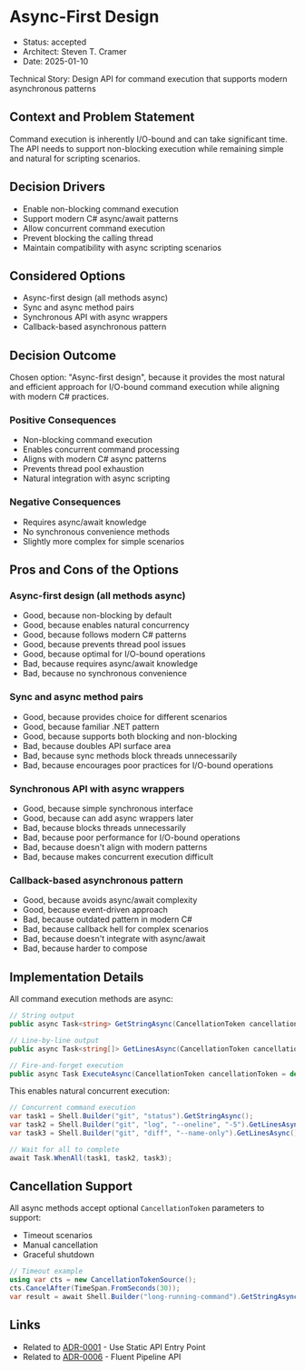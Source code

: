 # Async-First Design

* Status: accepted
* Architect: Steven T. Cramer
* Date: 2025-01-10

Technical Story: Design API for command execution that supports modern asynchronous patterns

## Context and Problem Statement

Command execution is inherently I/O-bound and can take significant time. The API needs to support non-blocking execution while remaining simple and natural for scripting scenarios.

## Decision Drivers

* Enable non-blocking command execution
* Support modern C# async/await patterns
* Allow concurrent command execution
* Prevent blocking the calling thread
* Maintain compatibility with async scripting scenarios

## Considered Options

* Async-first design (all methods async)
* Sync and async method pairs
* Synchronous API with async wrappers
* Callback-based asynchronous pattern

## Decision Outcome

Chosen option: "Async-first design", because it provides the most natural and efficient approach for I/O-bound command execution while aligning with modern C# practices.

### Positive Consequences

* Non-blocking command execution
* Enables concurrent command processing
* Aligns with modern C# async patterns
* Prevents thread pool exhaustion
* Natural integration with async scripting

### Negative Consequences

* Requires async/await knowledge
* No synchronous convenience methods
* Slightly more complex for simple scenarios

## Pros and Cons of the Options

### Async-first design (all methods async)

* Good, because non-blocking by default
* Good, because enables natural concurrency
* Good, because follows modern C# patterns
* Good, because prevents thread pool issues
* Good, because optimal for I/O-bound operations
* Bad, because requires async/await knowledge
* Bad, because no synchronous convenience

### Sync and async method pairs

* Good, because provides choice for different scenarios
* Good, because familiar .NET pattern
* Good, because supports both blocking and non-blocking
* Bad, because doubles API surface area
* Bad, because sync methods block threads unnecessarily
* Bad, because encourages poor practices for I/O-bound operations

### Synchronous API with async wrappers

* Good, because simple synchronous interface
* Good, because can add async wrappers later
* Bad, because blocks threads unnecessarily
* Bad, because poor performance for I/O-bound operations
* Bad, because doesn't align with modern patterns
* Bad, because makes concurrent execution difficult

### Callback-based asynchronous pattern

* Good, because avoids async/await complexity
* Good, because event-driven approach
* Bad, because outdated pattern in modern C#
* Bad, because callback hell for complex scenarios
* Bad, because doesn't integrate with async/await
* Bad, because harder to compose

## Implementation Details

All command execution methods are async:

```csharp
// String output
public async Task<string> GetStringAsync(CancellationToken cancellationToken = default)

// Line-by-line output
public async Task<string[]> GetLinesAsync(CancellationToken cancellationToken = default)

// Fire-and-forget execution
public async Task ExecuteAsync(CancellationToken cancellationToken = default)
```

This enables natural concurrent execution:

```csharp
// Concurrent command execution
var task1 = Shell.Builder("git", "status").GetStringAsync();
var task2 = Shell.Builder("git", "log", "--oneline", "-5").GetLinesAsync();
var task3 = Shell.Builder("git", "diff", "--name-only").GetLinesAsync();

// Wait for all to complete
await Task.WhenAll(task1, task2, task3);
```

## Cancellation Support

All async methods accept optional `CancellationToken` parameters to support:
* Timeout scenarios
* Manual cancellation
* Graceful shutdown

```csharp
// Timeout example
using var cts = new CancellationTokenSource();
cts.CancelAfter(TimeSpan.FromSeconds(30));
var result = await Shell.Builder("long-running-command").GetStringAsync(cts.Token);
```

## Links

* Related to [ADR-0001](0001-use-static-api-entry-point.md) - Use Static API Entry Point
* Related to [ADR-0006](0006-fluent-pipeline-api.md) - Fluent Pipeline API